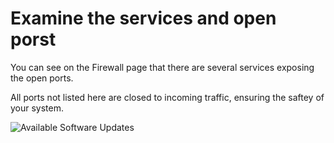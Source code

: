 # Examine the services and open porst

You can see on the Firewall page that there are several services exposing the open ports.

All ports not listed here are closed to incoming traffic, ensuring the saftey of your system.

![Available Software Updates](/smcbrien/scenarios/webconsole-software/assets/Available-Updates.png)
